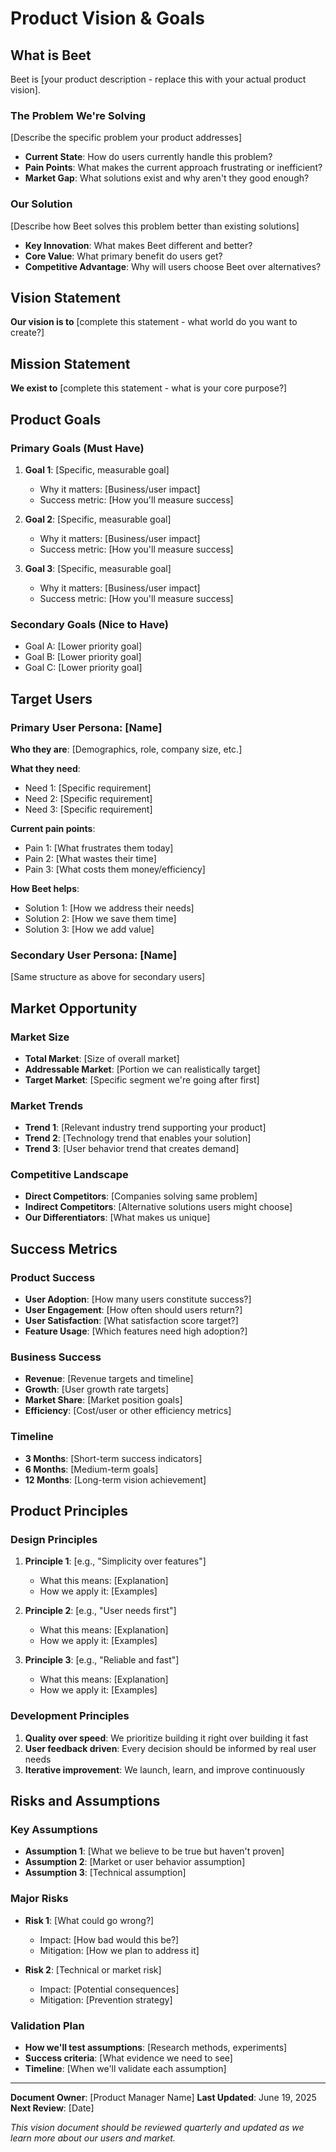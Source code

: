 # Product Vision & Goals

## What is Beet

Beet is [your product description - replace this with your actual product vision].

### The Problem We're Solving

[Describe the specific problem your product addresses]

- **Current State**: How do users currently handle this problem?
- **Pain Points**: What makes the current approach frustrating or inefficient?
- **Market Gap**: What solutions exist and why aren't they good enough?

### Our Solution

[Describe how Beet solves this problem better than existing solutions]

- **Key Innovation**: What makes Beet different and better?
- **Core Value**: What primary benefit do users get?
- **Competitive Advantage**: Why will users choose Beet over alternatives?

## Vision Statement

**Our vision is to** [complete this statement - what world do you want to create?]

## Mission Statement

**We exist to** [complete this statement - what is your core purpose?]

## Product Goals

### Primary Goals (Must Have)

1. **Goal 1**: [Specific, measurable goal]
   - Why it matters: [Business/user impact]
   - Success metric: [How you'll measure success]

2. **Goal 2**: [Specific, measurable goal]
   - Why it matters: [Business/user impact]
   - Success metric: [How you'll measure success]

3. **Goal 3**: [Specific, measurable goal]
   - Why it matters: [Business/user impact]
   - Success metric: [How you'll measure success]

### Secondary Goals (Nice to Have)

- Goal A: [Lower priority goal]
- Goal B: [Lower priority goal]
- Goal C: [Lower priority goal]

## Target Users

### Primary User Persona: [Name]

**Who they are**: [Demographics, role, company size, etc.]

**What they need**:

- Need 1: [Specific requirement]
- Need 2: [Specific requirement]
- Need 3: [Specific requirement]

**Current pain points**:

- Pain 1: [What frustrates them today]
- Pain 2: [What wastes their time]
- Pain 3: [What costs them money/efficiency]

**How Beet helps**:

- Solution 1: [How we address their needs]
- Solution 2: [How we save them time]
- Solution 3: [How we add value]

### Secondary User Persona: [Name]

[Same structure as above for secondary users]

## Market Opportunity

### Market Size

- **Total Market**: [Size of overall market]
- **Addressable Market**: [Portion we can realistically target]
- **Target Market**: [Specific segment we're going after first]

### Market Trends

- **Trend 1**: [Relevant industry trend supporting your product]
- **Trend 2**: [Technology trend that enables your solution]
- **Trend 3**: [User behavior trend that creates demand]

### Competitive Landscape

- **Direct Competitors**: [Companies solving same problem]
- **Indirect Competitors**: [Alternative solutions users might choose]
- **Our Differentiators**: [What makes us unique]

## Success Metrics

### Product Success

- **User Adoption**: [How many users constitute success?]
- **User Engagement**: [How often should users return?]
- **User Satisfaction**: [What satisfaction score target?]
- **Feature Usage**: [Which features need high adoption?]

### Business Success

- **Revenue**: [Revenue targets and timeline]
- **Growth**: [User growth rate targets]
- **Market Share**: [Market position goals]
- **Efficiency**: [Cost/user or other efficiency metrics]

### Timeline

- **3 Months**: [Short-term success indicators]
- **6 Months**: [Medium-term goals]
- **12 Months**: [Long-term vision achievement]

## Product Principles

### Design Principles

1. **Principle 1**: [e.g., "Simplicity over features"]
   - What this means: [Explanation]
   - How we apply it: [Examples]

2. **Principle 2**: [e.g., "User needs first"]
   - What this means: [Explanation]
   - How we apply it: [Examples]

3. **Principle 3**: [e.g., "Reliable and fast"]
   - What this means: [Explanation]
   - How we apply it: [Examples]

### Development Principles

1. **Quality over speed**: We prioritize building it right over building it fast
2. **User feedback driven**: Every decision should be informed by real user needs
3. **Iterative improvement**: We launch, learn, and improve continuously

## Risks and Assumptions

### Key Assumptions

- **Assumption 1**: [What we believe to be true but haven't proven]
- **Assumption 2**: [Market or user behavior assumption]
- **Assumption 3**: [Technical assumption]

### Major Risks

- **Risk 1**: [What could go wrong?]
  - Impact: [How bad would this be?]
  - Mitigation: [How we plan to address it]

- **Risk 2**: [Technical or market risk]
  - Impact: [Potential consequences]
  - Mitigation: [Prevention strategy]

### Validation Plan

- **How we'll test assumptions**: [Research methods, experiments]
- **Success criteria**: [What evidence we need to see]
- **Timeline**: [When we'll validate each assumption]

---

**Document Owner**: [Product Manager Name]
**Last Updated**: June 19, 2025
**Next Review**: [Date]

*This vision document should be reviewed quarterly and updated as we learn more about our users and market.*
